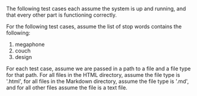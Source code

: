 The following test cases each assume the system is up and running, and that every other part is functioning correctly.

For the following test cases, assume the list of stop words contains the following:
1. megaphone
2. couch
3. design

For each test case, assume we are passed in a path to a file and a file type for that path. For all files in the HTML directory, assume the file type is '.html', for all files in the Markdown directory, assume the file type is '.md', and for all other files assume the file is a text file.


